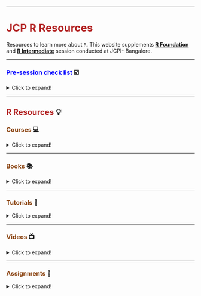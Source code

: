 ------------

# <span style="color: firebrick;"> JCP R Resources </span>

Resources to learn more about `R`. This website supplements <ins>**R Foundation**</ins> and <ins>**R Intermediate**</ins> session conducted at JCPI- Bangalore. 

****

###  <span style="color: blue;"> Pre-session check list </span> :ballot_box_with_check:

<details>
  <summary>Click to expand!</summary>

We would require `R` and `R Studio` for the session. Remember that `R Studio` doesn't work without `R`. You would need to download both of these softwares. 

**Download and Install:**
1.  **[R download](https://cran.r-project.org/bin/windows/base/)** 
2.  **[R Studio Download](https://rstudio.com/products/rstudio/download/#download)** 
3.  **Run the below R codes to install and load libraries in your R studio**

```r
# you would need to install only once
install.packages("tidyverse")
install.packages("readxl")

# post installation run these commands
library(tidyverse)
library(readxl)
```
4.  **Save the two files sent in the mail in a dedicated folder**: `sales.csv` and `store_details.xlsx`


**Watch and read:** 

5. **[Watch: What is R?](https://www.youtube.com/watch?v=XcBLEVknqvY)**: A very good introductory video on R
6. **[Read R Foundations Syllabus](https://github.com/vkoul/jcpR/blob/master/Resources/R_Foundations_Syllabus.pdf)**
7. **Fill in the learner survey**

<iframe width="640px" height= "480px" src= "https://forms.microsoft.com/Pages/ResponsePage.aspx?id=ucAKnBcCikakMiZJzW7Sl0Lg22CpJWpFgi-M3Ckq3_tUMjhSNlRMVEZJWE9GSTMzSFpETEI5MVRFTy4u&embed=true" frameborder= "0" marginwidth= "0" marginheight= "0" style= "border: none; max-width:100%; max-height:100vh" allowfullscreen webkitallowfullscreen mozallowfullscreen msallowfullscreen> </iframe>

### <span style="color: #8B4513"> Reference Books (R Foundation) :orange_book: </span> 

* [ ] **[Hands-On Programming with R](https://rstudio-education.github.io/hopr/)**
    * [ ] **[Ch-2: The very basics](https://rstudio-education.github.io/hopr/basics.html)**
    * [ ] **[Ch-3: Packages and Help Pages](https://rstudio-education.github.io/hopr/packages.html)** 
    * [ ] **[Ch-5: R Objects](https://rstudio-education.github.io/hopr/r-objects.html)** 
    * [ ] **[Ch-6: R Notation](https://rstudio-education.github.io/hopr/r-notation.html)**

* [ ] **[R for Data Science](https://r4ds.had.co.nz/)**
    * [ ] **[Ch-11: Data Import](https://r4ds.had.co.nz/data-import.html)**
    * [ ] **[Ch-5: Data Transformation](https://r4ds.had.co.nz/transform.html)**
    * [ ] **[Ch-18: Pipes](https://r4ds.had.co.nz/pipes.html)**

</details>

****


## <span style="color: firebrick;"> R Resources </span> :bulb:

### <span style="color: #8B4513"> Courses </span> :computer:

<details>
  <summary>Click to expand!</summary>

1. **[Introduction to R by Datacamp](https://www.datacamp.com/courses/free-introduction-to-r)**: Good intro course. Although its paid now.

2. **[Data Science: R Basics](https://www.edx.org/course/r-basics-2)**: This is by Harvard and is a part of the 9 courses in **[Data Science Certificate](https://www.edx.org/professional-certificate/harvardx-data-science)**. If you are interested in learning ML and Stats these are great courses. 

3. **[Dataquest R Courses](https://www.dataquest.io/path/data-analyst-r/)**: Dataquest is similar to [Datacamp](www.datacamp.com), you can learn R coding in an interactive manner. Check out their free courses
    - **[Introduction to Programming in R](https://www.dataquest.io/course/intro-to-r/)**
    - **[Intermediate R Programming](https://www.dataquest.io/course/intermediate-r-programming/)**
    - **[Data Visualization in R](https://www.dataquest.io/course/r-data-viz/)**

4. **[Swirl: Learn R interactively within R Studio](https://swirlstats.com/students.html)**: The swirl R package makes it fun and easy to learn R programming and data science. If you are new to R, have no fear.

5. **[R Bootcamp](https://www.datacamp.com/courses/rbootcamp)**: This is a short course covering the basics of [`ggplot`](https://ggplot2.tidyverse.org/), [`dplyr`](https://dplyr.tidyverse.org/), [`tidyr`](https://tidyr.tidyverse.org/) and `broom`.

6. **[Effective Data Storytelling using the tidyverse](https://www.datacamp.com/courses/3085)**: This course is designed to supplement and build on the content covered at http://moderndive.com and the slides at http://bit.ly/soc301-slides. It assumes that you have completed the Introduction to R course on DataCamp.


</details>

****
### <span style="color: #8B4513"> Books </span> :books:

<details>
  <summary>Click to expand!</summary>
    
1. **[R For Data Science](https://r4ds.had.co.nz/)**: This book is a great introduction to `R` and covers the components of the [`Data Science pipeline`](https://r4ds.had.co.nz/introduction.html) which we discussed in the session. 

2. **[Hands-On Programming with R](https://rstudio-education.github.io/hopr/)**: This covers the programmatic aspects of the `R` language and would help you to be really clear with the basics. 

3. **[Cookbook for R](http://www.cookbook-r.com)** The goal of the cookbook is to provide solutions to common tasks and problems in analyzing data. Most of the code in these pages can be copied and pasted into the R command window if you want to see them in action.

</details>

****
### <span style="color: #8B4513"> Tutorials </span>:ledger:
<details>
  <summary>Click to expand!</summary>

1. **[R Primers](https://rstudio.cloud/learn/primers)** : Learn data science basics with the interactive tutorials designed by RStudio.

1. **[R Programming](https://swcarpentry.github.io/r-novice-inflammation/)**

2. **[R for Reproducible Scientific Analysis](http://swcarpentry.github.io/r-novice-gapminder/)** : An introduction to R for non-programmers using gapminder data

3. **[Data Analysis and Visualization in R](https://datacarpentry.org/R-ecology-lesson/index.html)**

4. **[Data Wrangling with R](https://cengel.github.io/R-data-wrangling/)**

5. **[R Studio Cheatsheets](https://rstudio.com/resources/cheatsheets/)** 

</details>

***
    
### <span style="color: #8B4513"> Videos </span>:tv:

<details>
  <summary>Click to expand!</summary>
    
1. **[What is R?](https://www.youtube.com/watch?v=XcBLEVknqvY)** : A very good introductory video on R. 

2. **[Why Use R? - R Tidyverse Reporting and Analytics for Excel Users](https://www.youtube.com/watch?v=jn_3N_o2d6Q)**

3. **[Data Analysis Screencasts](https://www.youtube.com/watch?v=nx5yhXAQLxw&list=PLnH3UnphKJdvbQsOFoFcTrbn18I_NBvW3)** : [David Robinson](http://varianceexplained.org/) is a Data Scientest at Datacamp and does a weekly #TidyTuesday Screencast. You can do it along with him, very good exercise in Data Analysis using R. 

</details>

****
### <span style="color: #8B4513"> Assignments </span> :pencil:

<details>
  <summary>Click to expand!</summary>

1. **The Analytics Edge** course either on [OCW](https://ocw.mit.edu/courses/sloan-school-of-management/15-071-the-analytics-edge-spring-2017/index.htm) or [edx](https://edx.org/course/the-analytics-edge). Please check the assignments tab. They have provided the data for each assignment. You can readily check your answers on their website. 

  * Some of these assignments would expect you to know more than what was covered in class, so make extensive use of Google. This is a proper Masters level course taught at MIT in their Business Analytics program, so expect it to be challenging but you will definitely learn a lot if you are able to finish the assignments. 

2. **[In-house test](http://rpubs.com/cbatra/500620)**: This is a pre-requiste to attend the R-Intermediate class. Mail me for the datasets to be used. 

3. **[Revision Quiz](http://rpubs.com/koulvi/revisionquiz)**: Based on Part 1 of R Foundations 

</details>

